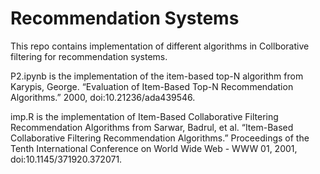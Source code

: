 # Recommendation Systems
This repo contains implementation of different algorithms in Collborative filtering for recommendation systems.

P2.ipynb is the implementation of the item-based top-N algorithm from Karypis, George. “Evaluation of Item-Based Top-N Recommendation Algorithms.” 2000, doi:10.21236/ada439546.

imp.R is the implementation of Item-Based Collaborative Filtering Recommendation Algorithms from Sarwar, Badrul, et al. “Item-Based Collaborative Filtering Recommendation Algorithms.” Proceedings of the Tenth International Conference on World Wide Web - WWW 01, 2001, doi:10.1145/371920.372071.

